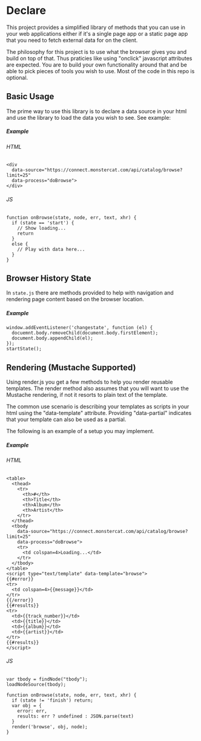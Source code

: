 # Declare

This project provides a simplified library of methods that you can use in your
web applications either if it's a single page app or a static page app that you
need to fetch external data for on the client.

The philosophy for this project is to use what the browser gives you and build on top of that. Thus praticies like using "onclick" javascript attributes are expected. You are to build your own functionality around that and be able to pick pieces of tools you wish to use. Most of the code in this repo is optional.

## Basic Usage 

The prime way to use this library is to declare a data source in your html and
use the library to load the data you wish to see. See example:

##### Example

###### HTML

```
<div 
  data-source="https://connect.monstercat.com/api/catalog/browse?limit=25"
  data-process="doBrowse">
</div>
```

###### JS

```
function onBrowse(state, node, err, text, xhr) {
  if (state == 'start') {
    // Show loading...
    return
  }
  else {
    // Play with data here... 
  }
}
```

## Browser History State

In `state.js` there are methods provided to help with navigation and rendering
page content based on the browser location.

##### Example

```
window.addEventListener('changestate', function (el) {
  docuemnt.body.removeChild(document.body.firstElement);
  document.body.appendChild(el);
});
startState();
```

## Rendering (Mustache Supported)

Using render.js you get a few methods to help you render reusable templates. The
render method also assumes that you will want to use the Mustache rendering, if
not it resorts to plain text of the template.

The common use scenario is describing your templates as scripts in your html using
the "data-template" attribute. Providing "data-partial" indicates that your
template can also be used as a partial.

The following is an example of a setup you may implement.

##### Example

###### HTML

```
<table>
  <thead>
    <tr>
      <th>#</th>
      <th>Title</th>
      <th>Album</th>
      <th>Artist</th>
    </tr>
  </thead>
  <tbody
    data-source="https://connect.monstercat.com/api/catalog/browse?limit=25"
    data-process="doBrowse">
    <tr>
      <td colspan=4>Loading...</td>
    </tr>
  </tbody>
</table>
<script type="text/template" data-template="browse">
{{#error}}
<tr>
  <td colspan=4>{{message}}</td>
</tr>
{{/error}}
{{#results}}
<tr>
  <td>{{track_number}}</td>
  <td>{{title}}</td>
  <td>{{album}}</td>
  <td>{{artist}}</td>
</tr>
{{#results}}
</script>
```

###### JS

```
var tbody = findNode("tbody");
loadNodeSource(tbody);

function onBrowse(state, node, err, text, xhr) {
  if (state != 'finish') return;
  var obj = {
    error: err,
    results: err ? undefined : JSON.parse(text)
  }
  render('browse', obj, node);
}
```

